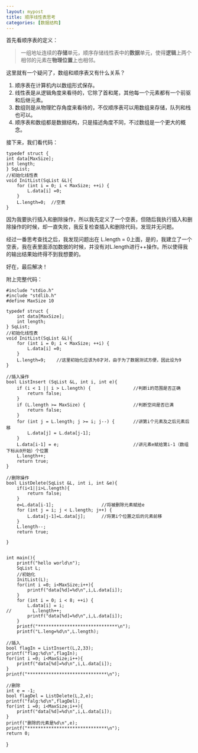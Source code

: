 ```yaml
---
layout: mypost
title: 顺序线性表思考
categories: [数据结构]
---
```


首先看顺序表的定义：

>  一组地址连续的**存储**单元，顺序存储线性表中的**数据**单元，使得**逻辑**上两个相邻的元素在**物理位置**上也相邻。

这里就有一个疑问了，数组和顺序表又有什么关系？

1. 顺序表在计算机内以数组形式保存。
2. 线性表是从逻辑角度来看待的，它除了首和尾，其他每一个元素都有一个前驱和后继元素。
3. 数组则是从物理贮存角度来看待的，不仅顺序表可以用数组来存储，队列和栈也可以。
4. 顺序表和数组都是数据结构，只是描述角度不同，不过数组是一个更大的概念。

接下来，我们看代码：

    typedef struct {
    int data[MaxSize];
    int length;
	} SqList;
	//初始化线性表
	void InitList(SqList &L){
	    for (int i = 0; i < MaxSize; ++i) {
	        L.data[i] =0;
	    }
	    L.length=0;  //空表
	}

因为我要执行插入和删除操作，所以我先定义了一个空表，但随后我执行插入和删除操作的时候，却一直失败，我反复检查插入和删除代码，发现并无问题。

经过一番思考查找之后，我发现问题出在 L.length = 0上面，是的，我建立了一个空表，我在表里面添加数据的时候，并没有对L.length进行++操作。所以使得我的输出结果始终得不到我想要的。

好在，最后解决！

附上完整代码：

 
	#include "stdio.h"
	#include "stdlib.h"
	#define MaxSize 10
	
	typedef struct {
	    int data[MaxSize];
	    int length;
	} SqList;
	//初始化线性表
	void InitList(SqList &L){
	    for (int i = 0; i < MaxSize; ++i) {
	        L.data[i] =0;
	    }
	    L.length=9;    //这里初始化应该为0才对，由于为了数据测试方便，因此设为9
	}
	
	//插入操作
	bool ListInsert (SqList &L, int i, int e){
	    if (i < 1 || i > L.length) {                //判断i的范围是否正确
	        return false;
	    }
	    if (L.length >= MaxSize) {                  //判断空间是否已满
	        return false;
	    }
	    for (int j = L.length; j >= i; j--) {       //讲第i个元素及之后元素后移
	        L.data[j] = L.data[j-1];
	    }
	    L.data[i-1] = e;                            //讲元素e赋给第i-1（数组下标从0开始）个位置
	    L.length++;
	    return true;
	}
	
	//删除操作
	bool ListDelete(SqList &L, int i, int &e){
	    if(i<1||i>L.length){
	        return false;
	    }
	    e=L.data[i-1];                  //将被删除元素赋给e
	    for (int j = i; j < L.length; j++) {
	        L.data[j-1]=L.data[j];      //将第i个位置之后的元素前移
	    }
	    L.length--;
	    return true;
	
	}
	
	
	int main(){
	    printf("hello world\n");
	    SqList L;
	    //初始化
	    InitList(L);
	    for(int i =0; i<MaxSize;i++){
	        printf("data[%d]=%d\n",i,L.data[i]);
	    }
	    for (int i = 0; i < 8; ++i) {
	        L.data[i] = i;
	//        L.length++;
	        printf("data[%d]=%d\n",i,L.data[i]);
	    }
	    printf("******************************\n");
	    printf("L.leng=%d\n",L.length);
	
    //插入
    bool flagIn = ListInsert(L,2,33);
    printf("flag:%d\n",flagIn);
    for(int i =0; i<MaxSize;i++){
        printf("data[%d]=%d\n",i,L.data[i]);
    }
    printf("******************************\n");

    //删除
    int e = -1;
    bool flagDel = ListDelete(L,2,e);
    printf("falg:%d\n",flagDel);
    for(int i =0; i<MaxSize;i++){
        printf("data[%d]=%d\n",i,L.data[i]);
    }
    printf("删除的元素是%d\n",e);
    printf("******************************\n");
    return 0;
}